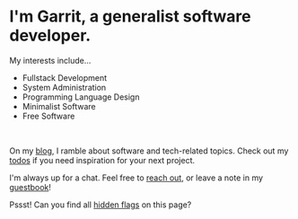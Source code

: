 # I'm Garrit, a generalist software developer.

My interests include...

- Fullstack Development
- System Administration
- Programming Language Design
- Minimalist Software
- Free Software

&emsp;

On my [blog](/posts), I ramble about software and tech-related topics. Check
out my [todos](/todo) if you need inspiration for your next project.

I'm always up for a chat. Feel free to [reach out](/contact), or leave a note in
my [guestbook](/guestbook)!

Pssst! Can you find all [hidden flags](/ctf) on this page?
